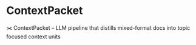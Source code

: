 # ContextPacket
✂️ ContextPacket –  LLM pipeline that distills mixed-format docs into topic focused context units
